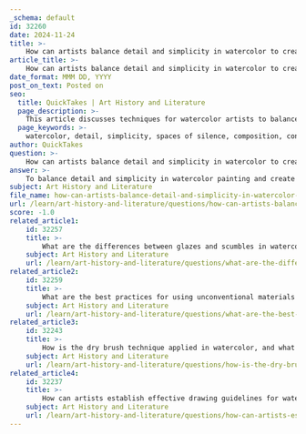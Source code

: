 ```yaml
---
_schema: default
id: 32260
date: 2024-11-24
title: >-
    How can artists balance detail and simplicity in watercolor to create spaces of silence?
article_title: >-
    How can artists balance detail and simplicity in watercolor to create spaces of silence?
date_format: MMM DD, YYYY
post_on_text: Posted on
seo:
  title: QuickTakes | Art History and Literature
  page_description: >-
    This article discusses techniques for watercolor artists to balance detail and simplicity in their compositions, creating serene spaces of silence that invite contemplation.
  page_keywords: >-
    watercolor, detail, simplicity, spaces of silence, composition, contrast, white space, color palette, layering techniques, texture, brush control, mindful painting
author: QuickTakes
question: >-
    How can artists balance detail and simplicity in watercolor to create spaces of silence?
answer: >-
    To balance detail and simplicity in watercolor painting and create spaces of silence, artists can employ several techniques that enhance the overall composition while fostering a sense of calm and focus. Here are some strategies based on the gathered information:\n\n1. **Contrast Between Detail and Simplicity**: A successful watercolor painting often features a focal area rich in detail contrasted with simpler, understated regions. This balance allows the viewer's eye to be drawn into the intricate details while also providing areas of relief where the gaze can rest. The interplay between busy and quiet areas amplifies the impact of the focal point, creating a more engaging composition.\n\n2. **Use of White Space**: White space is crucial in watercolor as it helps to bring out contrast and directs the viewer's attention to the subject. Since watercolor artists cannot paint white, they must leave areas of the paper untouched. This technique not only enhances the visual appeal but also contributes to the painting's overall serenity, akin to a pause in music.\n\n3. **Smart Color Palette**: Choosing a limited color palette can help maintain simplicity while allowing for detailed work in specific areas. A less saturated painting can "breathe," making it feel more open and tranquil. This approach encourages the artist to focus on the essential elements of the composition without overwhelming the viewer with excessive detail.\n\n4. **Layering Techniques**: Artists can start with broad strokes to establish the overall composition and then refine specific areas with detailed work. Techniques such as the line and wash method, where ink or pen drawings are combined with watercolor washes, can help maintain a balance between detail and simplicity.\n\n5. **Creating Texture**: Incorporating texture can add interest without cluttering the composition. Techniques like dry brush, spattering, or using salt can create unique effects that enhance the painting's depth while allowing for areas of simplicity. These textures can serve as a backdrop that supports the focal point without competing for attention.\n\n6. **Mindful Brush Control**: Good brush control is essential for achieving the desired balance. Artists should vary their brush pressure and type to create different effects, allowing for both detailed and soft applications of paint. This flexibility can help in maintaining the intended simplicity in certain areas while adding detail where necessary.\n\nBy thoughtfully applying these techniques, artists can create watercolor paintings that embody a harmonious balance between detail and simplicity, ultimately fostering spaces of silence that invite contemplation and appreciation.
subject: Art History and Literature
file_name: how-can-artists-balance-detail-and-simplicity-in-watercolor-to-create-spaces-of-silence.md
url: /learn/art-history-and-literature/questions/how-can-artists-balance-detail-and-simplicity-in-watercolor-to-create-spaces-of-silence
score: -1.0
related_article1:
    id: 32257
    title: >-
        What are the differences between glazes and scumbles in watercolor, and when should each be used?
    subject: Art History and Literature
    url: /learn/art-history-and-literature/questions/what-are-the-differences-between-glazes-and-scumbles-in-watercolor-and-when-should-each-be-used
related_article2:
    id: 32259
    title: >-
        What are the best practices for using unconventional materials like tissue paper in watercolor?
    subject: Art History and Literature
    url: /learn/art-history-and-literature/questions/what-are-the-best-practices-for-using-unconventional-materials-like-tissue-paper-in-watercolor
related_article3:
    id: 32243
    title: >-
        How is the dry brush technique applied in watercolor, and what effects does it create?
    subject: Art History and Literature
    url: /learn/art-history-and-literature/questions/how-is-the-dry-brush-technique-applied-in-watercolor-and-what-effects-does-it-create
related_article4:
    id: 32237
    title: >-
        How can artists establish effective drawing guidelines for watercolor paintings?
    subject: Art History and Literature
    url: /learn/art-history-and-literature/questions/how-can-artists-establish-effective-drawing-guidelines-for-watercolor-paintings
---
```


&nbsp;